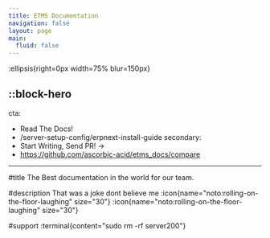 ```yaml
---
title: ETMS Documentation
navigation: false
layout: page
main:
  fluid: false
---
```


:ellipsis{right=0px width=75% blur=150px}

::block-hero
---
cta:
  - Read The Docs!
  - /server-setup-config/erpnext-install-guide
secondary:
  - Start Writing, Send PR! →
  - https://github.com/ascorbic-acid/etms_docs/compare
---

#title
The Best documentation in the world for our team.

#description
That was a joke dont believe me :icon{name="noto:rolling-on-the-floor-laughing" size="30"} :icon{name="noto:rolling-on-the-floor-laughing" size="30"}



#support
  :terminal{content="sudo rm -rf server200"}

